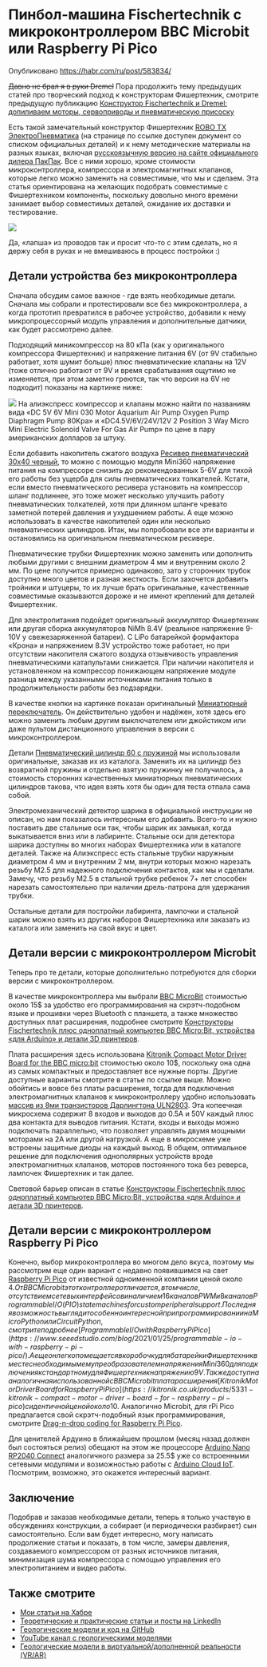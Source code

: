 # Пинбол-машина Fischertechnik с микроконтроллером BBC Microbit или Raspberry Pi Pico

Опубликовано https://habr.com/ru/post/583834/

~~Давно не брал я в руки Dremel~~ Пора продолжить тему предыдущих статей про творческий подход к конструкторам Фишертехник, смотрите предыдущую публикацию [Конструктор Fischertechnik и Dremel: допиливаем моторы, сервоприводы и пневматическую присоску](https://habr.com/ru/post/535010/)

Есть такой замечательный конструктор Фишертехник [ROBO TX ЭлектроПневматика](http://pacpac.ru/product/516186-robo-tx-electropneumatic/) (на странице по ссылке доступен документ со списком официальных деталей) и к нему методические материалы на разных языках, включая [русскоязычную версию на сайте официального дилера ПакПак](http://pacpac.ru/ft/ab/pdf-bak/ROBO%20TX%20ElectroPneumatic%20RUS%20516186.pdf). Все с ними хорошо, кроме стоимости микроконтроллера, компрессора и электромагнитных клапанов, которые легко можно заменить на совместимые, что мы и сделаем. Эта статья ориентирована на желающих подобрать совместимые с Фишертехником компоненты, поскольку довольно много времени занимает выбор совместимых деталей, ожидание их доставки и тестирование. 

![](https://habrastorage.org/webt/md/wh/w8/mdwhw8xomljief8knbv7tryjocm.jpeg)

Да, «лапша» из проводов так и просит что-то с этим сделать, но я держу себя в руках и не вмешиваюсь в процесс постройки :)

<cut>

## Детали устройства без микроконтроллера

Сначала обсудим самое важное - где взять необходимые детали. Сначала мы собрали и протестировали все без микроконтроллера, а когда прототип превратился в рабочее устройство, добавили к нему микропроцессорный модуль управления и дополнительные датчики, как будет рассмотрено далее.

Подходящий миникомпрессор на 80 кПа (как у оригинального компрессора Фишертехник) и напряжение питания 6V (от 9V стабильно работает, хотя шумит больше) плюс пневматические клапаны на 12V (тоже отлично работают от 9V и время срабатывания ощутимо не изменяется, при этом заметно греются, так что версия на 6V не подходит) показаны на картинке ниже:

![](https://habrastorage.org/webt/xe/mc/st/xemcstutogcwaz10y2yal1tehwa.jpeg)
На алиэкспресс компрессор и клапаны можно найти по названиям вида «DC 5V 6V Mini 030 Motor Aquarium Air Pump Oxygen Pump Diaphragm Pump 80Kpa» и «DC4.5V/6V/24V/12V 2 Position 3 Way Micro Mini Electric Solenoid Valve For Gas Air Pump» по цене в пару американских долларов за штуку.

Если добавить накопитель сжатого воздуха [Ресивер пневматический 30х40 черный](http://pacpac.ru/product/156493-pneumatic-tank-30x60-black/), то можно с помощью модуля Mini360 напряжение питания на компрессоре снизить до рекомендованных 5-6V для тихой его работы без ущерба для силы пневматических толкателей. Кстати, если вместо пневматического ресивера установить на компрессор шланг подлиннее, это тоже может несколько улучшить работу пневматических толкателей, хотя при длинном шланге чревато заметной потерей давления и ухудшением работы. А еще можно использовать в качестве накопителей один или несколько пневматических цилиндров. Итак, мы попробовали все эти варианты и остановились на оригинальном пневматическом ресивере.

Пневматические трубки Фишертехник можно заменить или дополнить любыми другими с внешним диаметром 4 мм и внутренним около 2 мм. По цене получится примерно одинаково, зато у сторонних трубок доступно много цветов и разная жесткость. Если захочется добавить тройники и штуцеры, то их лучше брать оригинальные, качественные совместимые оказываются дороже и не имеют креплений для деталей Фишертехник.

Для электропитания подойдет оригинальный аккумулятор Фишертехник или другая сборка аккумуляторов NiMh 8.4V (реальное напряжение 9-10V у свежезаряженной батареи). С LiPo батарейкой формфактора «Крона» и напряжением 8.3V устройство тоже работает, но при отсутствии накопителя сжатого воздуха отзывчивость управления пневматическими катапультами снижается. При наличии накопителя и установленном на компрессор понижающем напряжение модуле разница между указанными источниками питания только в продолжительности работы без подзарядки.

В качестве кнопки на картинке показан оригинальный [Миниатюрный переключатель](http://pacpac.ru/product/37783/). Он действительно удобен и надёжен, хотя здесь его можно заменить любым другим выключателем или джойстиком или даже пультом дистанционного управления в версии с микроконтроллером.

Детали [Пневматический цилиндр 60 с пружиной](http://pacpac.ru/product/133027/) мы использовали оригинальные, заказав их из каталога. Заменить их на цилиндр без возвратной пружины и отдельно взятую пружинку не получилось, а стоимость сторонних качественных миниатюрных пневматических цилиндров такова, что идея взять хотя бы один для теста отпала сама собой.

Электромеханический детектор шарика в официальной инструкции не описан, но нам показалось интересным его добавить. Всего-то и нужно поставить две стальные оси так, чтобы шарик их замыкал, когда выкатывается вниз или в лабиринте. Стальные оси для детектора шарика доступны во многих наборах Фишертехника или в каталоге деталей. Также на Алиэкспресс есть стальные трубки наружным диаметром 4 мм и внутренним 2 мм, внутри которых можно нарезать резьбу M2.5 для надежного подключения контактов, как мы и сделали. Замечу, что резьбу M2.5 в стальной трубке ребенок 7+ лет способен нарезать самостоятельно при наличии дрель-патрона для удержания трубки.

Остальные детали для постройки лабиринта, лампочки и стальной шарик можно взять из других наборов Фишертехника или заказать из каталога или заменить на свой вкус и цвет.

## Детали версии с микроконтроллером Microbit

Теперь про те детали, которые дополнительно потребуются для сборки версии с микроконтроллером.

В качестве микроконтроллера мы выбрали [BBC MicroBit](https://microbit.org) стоимостью около 15$ за удобство его программирования на скрэтч-подобном языке и прошивки через Bluetooth с планшета, а также множество доступных плат расширения, подробнее смотрите [Конструкторы Fischertechnik плюс одноплатный компьютер BBC Micro:Bit, устройства «для Arduino» и детали 3D принтеров](https://habr.com/ru/post/522922/).

Плата расширения здесь использована [Kitronik Compact Motor Driver Board for the BBC micro:bit](https://kitronik.co.uk/products/5698-compact-motor-driver-board-for-the-bbc-micro-bit) стоимостью около 10$, поскольку она одна из самых компактных и предоставляет все нужные порты. Другие доступные варианты смотрите в статье по ссылке выше. Можно обойтись и вовсе без платы расширения, тогда для подключения электромагнитных клапанов к микроконтроллеру удобно использовать [массив из 8ми транзисторов Дарлингтона ULN2803](https://www.ti.com/lit/ds/symlink/uln2803a.pdf). Эта копеечная микросхема содержит 8 входов и выходов до 0.5A и 50V каждый плюс два контакта для выводов питания. Кстати, входы и выходы можно подключать параллельно, что позволяет управлять двумя мощными моторами на 2A или другой нагрузкой. А еще в микросхеме уже встроены защитные диоды на каждый выход. В общем, оптимальное решение для подключения однополярных устройств вроде электромагнитных клапанов, моторов постоянного тока без реверса, лампочек Фишертехник и так далее.

Световой барьер описан в статье [Конструкторы Fischertechnik плюс одноплатный компьютер BBC Micro:Bit, устройства «для Arduino» и детали 3D принтеров](https://habr.com/ru/post/522922/).

## Детали версии с микроконтроллером Raspberry Pi Pico

Конечно, выбор микроконтроллера во многом дело вкуса, поэтому мы рассмотрим еще один вариант с недавно появившимся на свет [Raspberry Pi Pico](https://www.raspberrypi.org/products/raspberry-pi-pico/) от известной одноименной компании ценой около 4$. От BBC Microbit этот контроллер отличается, в том числе, отсутствием сетевых интерфейсов и наличием 16 каналов PWM и 8 каналов Programmable I/O (PIO) state machines for custom peripheral support. Последняя возможность выглядит особенно интересной при программировании на MicroPython или CircuitPython, смотрите подробнее [Programmable I/O with Raspberry Pi Pico](https://www.seeedstudio.com/blog/2021/01/25/programmable-io-with-raspberry-pi-pico/). А еще он легко помещается в коробочку для батарейки Фишертехник вместе с необходимым ему преобразователем напряжения Mini360 для подключения к стандартному для Фишертехник напряжению 9V. Также доступна аналогичная использованной с BBC Microbit плата расширения [Kitronik Motor Driver Board for Raspberry Pi Pico](https://kitronik.co.uk/products/5331-kitronik-compact-motor-driver-board-for-raspberry-pi-pico) с идентичной ценой около 10$. Аналогично Microbit, для rPi Pico предлагается свой скрэтч-подобный язык программирования, смотрите [Drag-n-drop coding for Raspberry Pi Pico](https://www.raspberrypi.org/blog/drag-n-drop-coding-for-raspberry-pi-pico/).

Для ценителей Ардуино в ближайшем прошлом (месяц назад должен был состояться релиз) обещают на этом же процессоре [Arduino Nano RP2040 Connect](https://store.arduino.cc/usa/nano-rp2040-connect-with-headers) аналогичного размера за 25.5$ уже со встроенными сетевыми модулями и возможностью работы с [Arduino Cloud IoT](https://docs.arduino.cc/cloud/iot-cloud). Посмотрим, возможно, это окажется интересный вариант.

## Заключение

Подобрав и заказав необходимые детали, теперь я только участвую в обсуждениях конструкции, а собирает (и периодически разбирает) сын самостоятельно. Если вам будет интересно, могу написать продолжение статьи и показать, в том числе, замеры давления, создаваемого компрессором от разных источников питания, минимизация шума компрессора с помощью управления его электропитанием и видео работы.

## Также смотрите

* [Мои статьи на Хабре](https://habr.com/ru/users/n-cube/posts/)
* [Теоретические и практические статьи и посты на LinkedIn](https://www.linkedin.com/in/alexey-pechnikov/)
* [Геологические модели и код на GitHub](https://github.com/mobigroup)
* [YouTube канал с геологическими моделями](https://www.youtube.com/channel/UCSEeXKAn9f_bDiTjT6l87Lg)
* [Геологические модели в виртуальной/дополненной реальности (VR/AR)](https://mobigroup.github.io/ParaView-Blender-AR/)